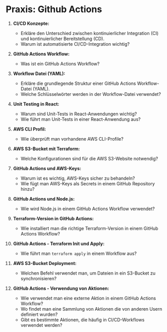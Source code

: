 # Praxis: Github Actions

1. **CI/CD Konzepte:**
   - Erkläre den Unterschied zwischen kontinuierlicher Integration (CI) und kontinuierlicher Bereitstellung (CD).
   - Warum ist automatisierte CI/CD-Integration wichtig?

2. **GitHub Actions Workflow:**
   - Was ist ein GitHub Actions Workflow?

3. **Workflow Datei (YAML):**
   - Erkläre die grundlegende Struktur einer GitHub Actions Workflow-Datei (YAML).
   - Welche Schlüsselwörter werden in der Workflow-Datei verwendet?

4. **Unit Testing in React:**
   - Warum sind Unit-Tests in React-Anwendungen wichtig?
   - Wie führt man Unit-Tests in einer React-Anwendung aus?

5. **AWS CLI Profil:**
   - Wie überprüft man vorhandene AWS CLI-Profile?

6. **AWS S3-Bucket mit Terraform:**
   - Welche Konfigurationen sind für die AWS S3-Website notwendig?

7. **GitHub Actions und AWS-Keys:**
    - Warum ist es wichtig, AWS-Keys sicher zu behandeln?
    - Wie fügt man AWS-Keys als Secrets in einem GitHub Repository hinzu?

8. **GitHub Actions und Node.js:**
    - Wie wird Node.js in einem GitHub Actions Workflow verwendet?

9. **Terraform-Version in GitHub Actions:**
    - Wie installiert man die richtige Terraform-Version in einem GitHub Actions Workflow?

10. **GitHub Actions - Terraform Init und Apply:**
    - Wie führt man `terraform apply` in einem Workflow aus?

11. **AWS S3-Bucket Deployment:**
    - Welchen Befehl verwendet man, um Dateien in ein S3-Bucket zu synchronisieren?

12. **GitHub Actions - Verwendung von Aktionen:**
    - Wie verwendet man eine externe Aktion in einem GitHub Actions Workflow?
    - Wo findet man eine Sammlung von Aktionen die von anderen Usern definiert wurden?
    - Gibt es bestimmte Aktionen, die häufig in CI/CD-Workflows verwendet werden?
